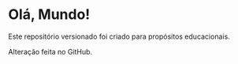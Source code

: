 # Olá, Mundo!
 Este repositório versionado foi criado para propósitos educacionais.

 Alteração feita no GitHub.
